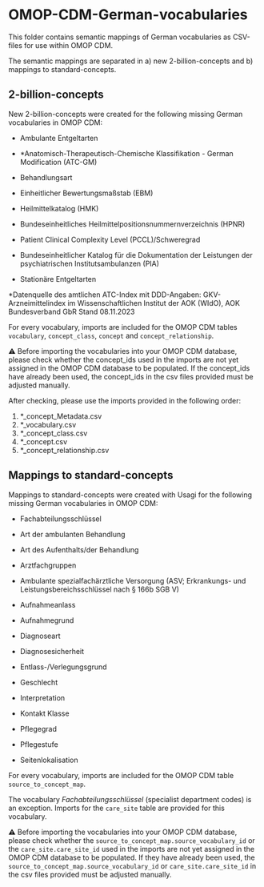 # OMOP-CDM-German-vocabularies

This folder contains semantic mappings of German vocabularies as CSV-files for use within OMOP CDM. 

The semantic mappings are separated in a) new 2-billion-concepts and b) mappings to standard-concepts.

## 2-billion-concepts

New 2-billion-concepts were created for the following missing German vocabularies in OMOP CDM:

- Ambulante Entgeltarten

- *Anatomisch-Therapeutisch-Chemische Klassifikation - German Modification (ATC-GM)

- Behandlungsart

- Einheitlicher Bewertungsmaßstab (EBM)

- Heilmittelkatalog (HMK)

- Bundeseinheitliches Heilmittelpositionsnummernverzeichnis (HPNR)

- Patient Clinical Complexity Level (PCCL)/Schweregrad

- Bundeseinheitlicher Katalog für die Dokumentation der Leistungen der psychiatrischen Institutsambulanzen (PIA)

- Stationäre Entgeltarten

*Datenquelle des amtlichen ATC-Index mit DDD-Angaben: GKV-Arzneimittelindex im Wissenschaftlichen Institut der AOK (WIdO), AOK Bundesverband GbR Stand 08.11.2023

For every vocabulary, imports are included for the OMOP CDM tables `vocabulary`, `concept_class`, `concept` and `concept_relationship`. 

:warning: Before importing the vocabularies into your OMOP CDM database, please check whether the concept_ids used in the imports are not yet assigned in the OMOP CDM database to be populated. If the concept_ids have already been used, the concept_ids in the csv files provided must be adjusted manually.

After checking, please use the imports provided in the following order:

1) *_concept_Metadata.csv
2) *_vocabulary.csv
3) *_concept_class.csv
4) *_concept.csv
5) *_concept_relationship.csv


## Mappings to standard-concepts

Mappings to standard-concepts were created with Usagi for the following missing German vocabularies in OMOP CDM:

- Fachabteilungsschlüssel

- Art der ambulanten Behandlung

- Art des Aufenthalts/der Behandlung

- Arztfachgruppen

- Ambulante spezialfachärztliche Versorgung (ASV; Erkrankungs- und Leistungsbereichsschlüssel nach § 166b SGB V)

- Aufnahmeanlass

- Aufnahmegrund

- Diagnoseart

- Diagnosesicherheit

- Entlass-/Verlegungsgrund

- Geschlecht

- Interpretation

- Kontakt Klasse

- Pflegegrad

- Pflegestufe

- Seitenlokalisation

For every vocabulary, imports are included for the OMOP CDM table `source_to_concept_map`.

The vocabulary _Fachabteilungsschlüssel_ (specialist department codes) is an exception. Imports for the `care_site` table are provided for this vocabulary.

:warning: Before importing the vocabularies into your OMOP CDM database, please check whether the `source_to_concept_map.source_vocabulary_id` or the `care_site.care_site_id` used in the imports are not yet assigned in the OMOP CDM database to be populated. If they have already been used, the `source_to_concept_map.source_vocabulary_id` or `care_site.care_site_id` in the csv files provided must be adjusted manually.